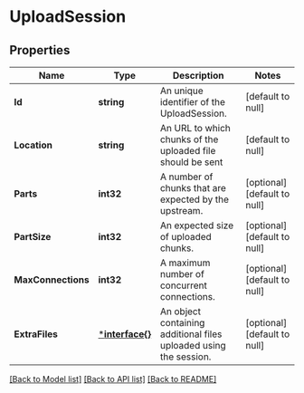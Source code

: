 # UploadSession

## Properties
Name | Type | Description | Notes
------------ | ------------- | ------------- | -------------
**Id** | **string** | An unique identifier of the UploadSession. | [default to null]
**Location** | **string** | An URL to which chunks of the uploaded file should be sent | [default to null]
**Parts** | **int32** | A number of chunks that are expected by the upstream. | [optional] [default to null]
**PartSize** | **int32** | An expected size of uploaded chunks. | [optional] [default to null]
**MaxConnections** | **int32** | A maximum number of concurrent connections. | [optional] [default to null]
**ExtraFiles** | [***interface{}**](interface{}.md) | An object containing additional files uploaded using the session. | [optional] [default to null]

[[Back to Model list]](../README.md#documentation-for-models) [[Back to API list]](../README.md#documentation-for-api-endpoints) [[Back to README]](../README.md)


